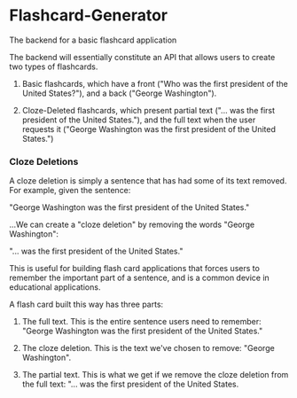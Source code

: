 # Flashcard-Generator

The backend for a basic flashcard application

The backend will essentially constitute an API that allows users to create two types of flashcards.

1. Basic flashcards, which have a front ("Who was the first president of the United States?"), and a back ("George Washington").

2. Cloze-Deleted flashcards, which present partial text ("... was the first president of the United States."), and the full text when the user requests it ("George Washington was the first president of the United States.")


### Cloze Deletions

A cloze deletion is simply a sentence that has had some of its text removed. For example, given the sentence:

"George Washington was the first president of the United States."

...We can create a "cloze deletion" by removing the words "George Washington":

"... was the first president of the United States."

This is useful for building flash card applications that forces users to remember the important part of a sentence, and is a common device in educational applications.

A flash card built this way has three parts:

1. The full text. This is the entire sentence users need to remember: "George Washington was the first president of the United States."

2. The cloze deletion. This is the text we've chosen to remove: "George Washington".

3. The partial text. This is what we get if we remove the cloze deletion from the full text: "... was the first president of the United States.
